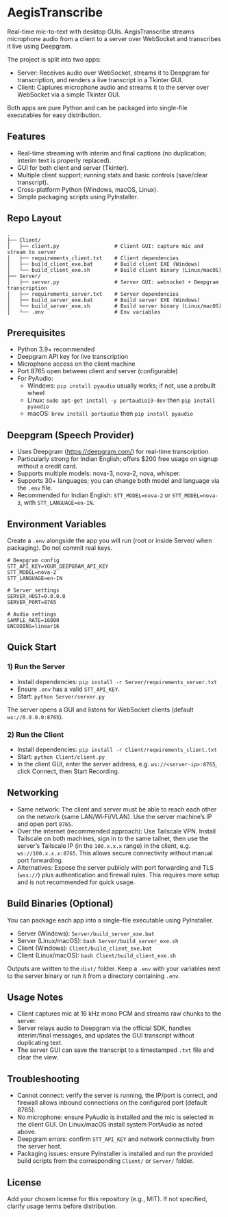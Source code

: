 # AegisTranscribe

Real-time mic-to-text with desktop GUIs. AegisTranscribe streams microphone audio from a client to a server over WebSocket and transcribes it live using Deepgram.

The project is split into two apps:

- Server: Receives audio over WebSocket, streams it to Deepgram for transcription, and renders a live transcript in a Tkinter GUI.
- Client: Captures microphone audio and streams it to the server over WebSocket via a simple Tkinter GUI.

Both apps are pure Python and can be packaged into single-file executables for easy distribution.

## Features
- Real-time streaming with interim and final captions (no duplication; interim text is properly replaced).
- GUI for both client and server (Tkinter).
- Multiple client support; running stats and basic controls (save/clear transcript).
- Cross-platform Python (Windows, macOS, Linux).
- Simple packaging scripts using PyInstaller.

## Repo Layout
```
.
├── Client/
│   ├── client.py                  # Client GUI: capture mic and stream to server
│   ├── requirements_client.txt    # Client dependencies
│   ├── build_client_exe.bat       # Build client EXE (Windows)
│   └── build_client_exe.sh        # Build client binary (Linux/macOS)
├── Server/
│   ├── server.py                  # Server GUI: websocket + Deepgram transcription
│   ├── requirements_server.txt    # Server dependencies
│   ├── build_server_exe.bat       # Build server EXE (Windows)
│   └── build_server_exe.sh        # Build server binary (Linux/macOS)
│   └── .env                       # Env variables                            
```

## Prerequisites
- Python 3.9+ recommended
- Deepgram API key for live transcription
- Microphone access on the client machine
- Port 8765 open between client and server (configurable)
- For PyAudio:
  - Windows: `pip install pyaudio` usually works; if not, use a prebuilt wheel
  - Linux: `sudo apt-get install -y portaudio19-dev` then `pip install pyaudio`
  - macOS: `brew install portaudio` then `pip install pyaudio`

## Deepgram (Speech Provider)
- Uses Deepgram (https://deepgram.com/) for real-time transcription.
- Particularly strong for Indian English; offers $200 free usage on signup without a credit card.
- Supports multiple models: nova-3, nova-2, nova, whisper.
- Supports 30+ languages; you can change both model and language via the `.env` file.
- Recommended for Indian English: `STT_MODEL=nova-2` or `STT_MODEL=nova-3`, with `STT_LANGUAGE=en-IN`.

## Environment Variables
Create a `.env` alongside the app you will run (root or inside Server/ when packaging). Do not commit real keys.

```
# Deepgram config
STT_API_KEY=YOUR_DEEPGRAM_API_KEY
STT_MODEL=nova-2
STT_LANGUAGE=en-IN

# Server settings
SERVER_HOST=0.0.0.0
SERVER_PORT=8765

# Audio settings
SAMPLE_RATE=16000
ENCODING=linear16
```

## Quick Start

### 1) Run the Server
- Install dependencies: `pip install -r Server/requirements_server.txt`
- Ensure `.env` has a valid `STT_API_KEY`.
- Start: `python Server/server.py`

The server opens a GUI and listens for WebSocket clients (default `ws://0.0.0.0:8765`).

### 2) Run the Client
- Install dependencies: `pip install -r Client/requirements_client.txt`
- Start: `python Client/client.py`
- In the client GUI, enter the server address, e.g. `ws://<server-ip>:8765`, click Connect, then Start Recording.

## Networking
- Same network: The client and server must be able to reach each other on the network (same LAN/Wi‑Fi/VLAN). Use the server machine’s IP and open port `8765`.
- Over the internet (recommended approach): Use Tailscale VPN. Install Tailscale on both machines, sign in to the same tailnet, then use the server’s Tailscale IP (in the `100.x.x.x` range) in the client, e.g. `ws://100.x.x.x:8765`. This allows secure connectivity without manual port forwarding.
- Alternatives: Expose the server publicly with port forwarding and TLS (`wss://`) plus authentication and firewall rules. This requires more setup and is not recommended for quick usage.

## Build Binaries (Optional)
You can package each app into a single-file executable using PyInstaller.

- Server (Windows): `Server/build_server_exe.bat`
- Server (Linux/macOS): `bash Server/build_server_exe.sh`
- Client (Windows): `Client/build_client_exe.bat`
- Client (Linux/macOS): `bash Client/build_client_exe.sh`

Outputs are written to the `dist/` folder. Keep a `.env` with your variables next to the server binary or run it from a directory containing `.env`.

## Usage Notes
- Client captures mic at 16 kHz mono PCM and streams raw chunks to the server.
- Server relays audio to Deepgram via the official SDK, handles interim/final messages, and updates the GUI transcript without duplicating text.
- The server GUI can save the transcript to a timestamped `.txt` file and clear the view.

## Troubleshooting
- Cannot connect: verify the server is running, the IP/port is correct, and firewall allows inbound connections on the configured port (default 8765).
- No microphone: ensure PyAudio is installed and the mic is selected in the client GUI. On Linux/macOS install system PortAudio as noted above.
- Deepgram errors: confirm `STT_API_KEY` and network connectivity from the server host.
- Packaging issues: ensure PyInstaller is installed and run the provided build scripts from the corresponding `Client/` or `Server/` folder.


## License
Add your chosen license for this repository (e.g., MIT). If not specified, clarify usage terms before distribution.
